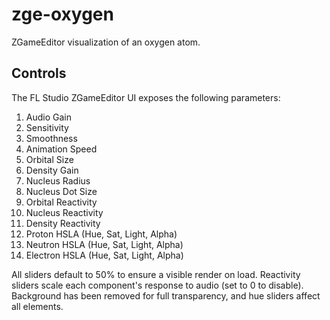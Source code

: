 # zge-oxygen
ZGameEditor visualization of an oxygen atom.

## Controls
The FL Studio ZGameEditor UI exposes the following parameters:

1. Audio Gain
2. Sensitivity
3. Smoothness
4. Animation Speed
5. Orbital Size
6. Density Gain
7. Nucleus Radius
8. Nucleus Dot Size
9. Orbital Reactivity
10. Nucleus Reactivity
11. Density Reactivity
12. Proton HSLA (Hue, Sat, Light, Alpha)
13. Neutron HSLA (Hue, Sat, Light, Alpha)
14. Electron HSLA (Hue, Sat, Light, Alpha)

All sliders default to 50% to ensure a visible render on load. Reactivity sliders scale each component's response to audio (set to 0 to disable). Background has been removed for full transparency, and hue sliders affect all elements.
